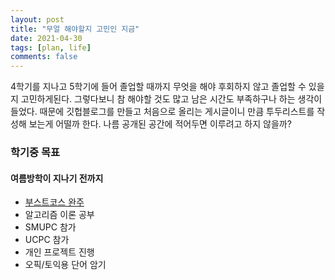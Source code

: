 ```yaml
---
layout: post
title: "무얼 해야할지 고민인 지금"
date: 2021-04-30
tags: [plan, life]
comments: false
---
```


4학기를 지나고 5학기에 들어 졸업할 때까지 무엇을 해야 후회하지 않고 졸업할 수 있을지 고민하게된다. 그렇다보니 참 해야할 것도 많고 남은 시간도 부족하구나 하는 생각이 들었다. 때문에 깃헙블로그를 만들고 처음으로 올리는 게시글이니 만큼 투두리스트를 작성해 보는게 어떨까 한다. 나름 공개된 공간에 적어두면 이루려고 하지 않을까?

### 학기중 목표
####  여름방학이 지나기 전까지
* <a href="https://www.boostcourse.org/web316/lecture/254257?isDesc=false">부스트코스 완주</a>
* 알고리즘 이론 공부
* SMUPC 참가
* UCPC 참가
* 개인 프로젝트 진행
* 오픽/토익용 단어 암기
